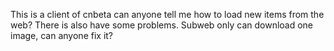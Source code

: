 This is a client of cnbeta
can anyone tell me how to load new items from the web?
There is also have some problems.
Subweb only can download one image, 
can anyone fix it?
